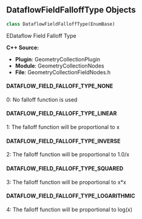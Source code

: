 ## DataflowFieldFalloffType Objects

```python
class DataflowFieldFalloffType(EnumBase)
```

EDataflow Field Falloff Type

**C++ Source:**

- **Plugin**: GeometryCollectionPlugin
- **Module**: GeometryCollectionNodes
- **File**: GeometryCollectionFieldNodes.h

<a id="unreal.DataflowFieldFalloffType.DATAFLOW_FIELD_FALLOFF_TYPE_NONE"></a>

#### DATAFLOW_FIELD_FALLOFF_TYPE_NONE

0: No falloff function is used

<a id="unreal.DataflowFieldFalloffType.DATAFLOW_FIELD_FALLOFF_TYPE_LINEAR"></a>

#### DATAFLOW_FIELD_FALLOFF_TYPE_LINEAR

1: The falloff function will be proportional to x

<a id="unreal.DataflowFieldFalloffType.DATAFLOW_FIELD_FALLOFF_TYPE_INVERSE"></a>

#### DATAFLOW_FIELD_FALLOFF_TYPE_INVERSE

2: The falloff function will be proportional to 1.0/x

<a id="unreal.DataflowFieldFalloffType.DATAFLOW_FIELD_FALLOFF_TYPE_SQUARED"></a>

#### DATAFLOW_FIELD_FALLOFF_TYPE_SQUARED

3: The falloff function will be proportional to x*x

<a id="unreal.DataflowFieldFalloffType.DATAFLOW_FIELD_FALLOFF_TYPE_LOGARITHMIC"></a>

#### DATAFLOW_FIELD_FALLOFF_TYPE_LOGARITHMIC

4: The falloff function will be proportional to log(x)

<a id="unreal.DataflowSetMaskConditionType"></a>